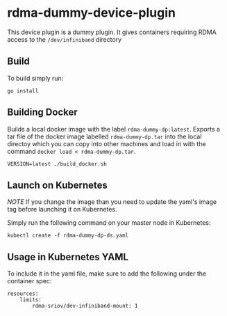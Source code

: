 # rdma-dummy-device-plugin

This device plugin is a dummy plugin. It gives containers requiring RDMA access to the `/dev/infiniband` directory

## Build
To build simply run:
```
go install
```

## Building Docker
Builds a local docker image with the label `rdma-dummy-dp:latest`. Exports a tar file of the docker image labelled `rdma-dummy-dp.tar` into the local directoy which you can copy into other machines and load in with the command `docker load < rdma-dummy-dp.tar`.
```
VERSION=latest ./build_docker.sh
```

## Launch on Kubernetes
*NOTE* If you change the image than you need to update the yaml's image tag before launching it on Kubernetes.

Simply run the following command on your master node in Kubernetes:
```
kubectl create -f rdma-dummy-dp-ds.yaml
```

## Usage in Kubernetes YAML
To include it in the yaml file, make sure to add the following under the container spec:
```
resources:
    limits:
        rdma-sriov/dev-infiniband-mount: 1
```
